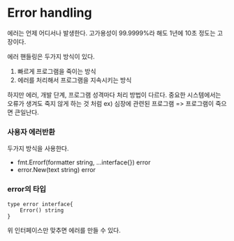 # Error handling

에러는 언제 어디서나 발생한다. 
고가용성이 99.9999%라 해도 1년에 10초 정도는 고장이다. 

에러 핸들링은 두가지 방식이 있다.
1. 빠르게 프로그램을 죽이는 방식
2. 에러를 처리해서 프로그램을 지속시키는 방식
 
하지만 에러, 개발 단계, 프로그램 성격마다 처리 방법이 다르다. 
중요한 시스템에서는 오류가 생겨도 죽지 않게 하는 것 처럼 
ex) 심장에 관련된 프로그램 => 프로그램이 죽으면 큰일난다. 


### 사용자 에러반환

두가지 방식을 사용한다.
- fmt.Errorf(formatter string, ...interface{}) error
- error.New(text string) error 


### error의 타입
```
type error interface{
    Error() string
}
```
위 인터페이스만 맞추면 에러를 만들 수 있다. 


